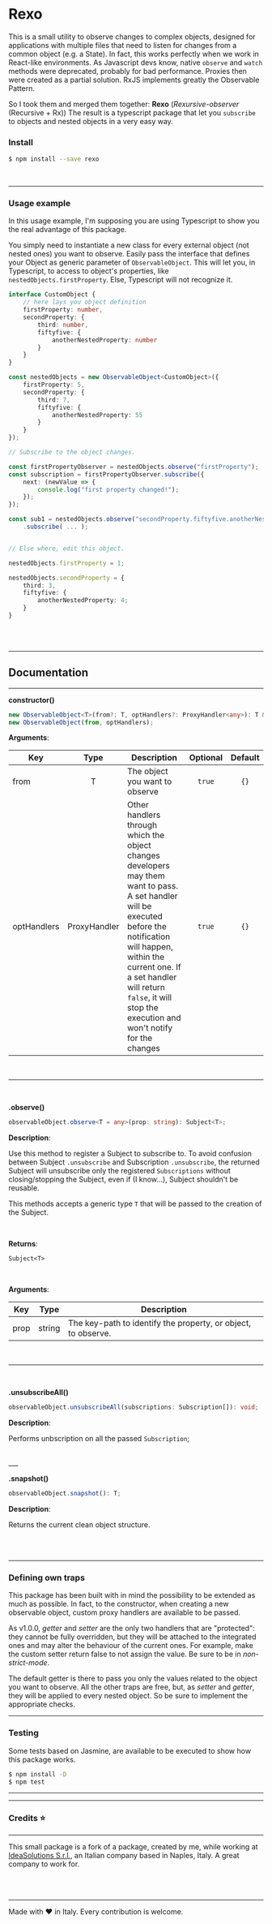 # Rexo

This is a small utility to observe changes to complex objects, designed for applications with multiple files that need to listen for changes from a common object (e.g. a State).
In fact, this works perfectly when we work in React-like environments.
As Javascript devs know, native `observe` and `watch` methods were deprecated, probably for bad performance. Proxies then were created as a partial solution. RxJS implements greatly the Observable Pattern.

So I took them and merged them together: **Rexo** (_Rexursive-observer_ (Recursive + Rx))
The result is a typescript package that let you `subscribe` to objects and nested objects in a very easy way.


### Install

```sh
$ npm install --save rexo
```

<br>
<hr>

### Usage example


In this usage example, I'm supposing you are using Typescript to show you the real advantage of this package.

You simply need to instantiate a new class for every external object (not nested ones) you want to observe. Easily pass the interface that defines your Object as generic parameter of `ObservableObject`. This will let you, in Typescript, to access to object's properties, like
`nestedObjects.firstProperty`. Else, Typescript will not recognize it.

```typescript
interface CustomObject {
	// here lays you object definition
	firstProperty: number,
	secondProperty: {
		third: number,
		fiftyfive: {
			anotherNestedProperty: number
		}
	}
}

const nestedObjects = new ObservableObject<CustomObject>({
	firstProperty: 5,
	secondProperty: {
		third: 7,
		fiftyfive: {
			anotherNestedProperty: 55
		}
	}
});

// Subscribe to the object changes.

const firstPropertyObserver = nestedObjects.observe("firstProperty");
const subscription = firstPropertyObserver.subscribe({
	next: (newValue => {
		console.log("first property changed!");
	});
});

const sub1 = nestedObjects.observe("secondProperty.fiftyfive.anotherNestedProperty")
	.subscribe( ... );


// Else where, edit this object.

nestedObjects.firstProperty = 1;

nestedObjects.secondProperty = {
	third: 3,
	fiftyfive: {
		anotherNestedProperty: 4;
	}
}
```

<br>
<br>

___

## Documentation
___

**constructor()**

```typescript
new ObservableObject<T>(from?: T, optHandlers?: ProxyHandler<any>): T & ObservableObject<T>;
new ObservableObject(from, optHandlers);
```

**Arguments**:

| Key | Type | Description | Optional | Default |
|-----|:----:|-------------|:--------:|:-------:|
| from | T    | The object you want to observe | `true` | `{}` |
| optHandlers | ProxyHandler<any> | Other handlers through which the object changes developers may them want to pass. A set handler will be executed before the notification will happen, within the current one. If a set handler will return `false`, it will stop the execution and won't notify for the changes | `true` | `{}` |

<br>

___

<br>

**.observe()**

```typescript
observableObject.observe<T = any>(prop: string): Subject<T>;
```

**Description**:

Use this method to register a Subject to subscribe to.
To avoid confusion between Subject `.unsubscribe` and Subscription `.unsubscribe`, the returned Subject will unsubscribe only the registered `Subscriptions` without closing/stopping the Subject, even if (I know...), Subject shouldn't be reusable.

This methods accepts a generic type `T` that will be passed to the creation of the Subject.

<br>

**Returns**:

`Subject<T>`

<br>

**Arguments**:

| Key  | Type | Description |
|------|:----:|-------------|
| prop |string| The key-path to identify the property, or object, to observe. |

<br>

___
<br>

**.unsubscribeAll()**

```typescript
observableObject.unsubscribeAll(subscriptions: Subscription[]): void;
```

**Description**:

Performs unbscription on all the passed `Subscription`;

<br>
___
<br>

**.snapshot()**

```typescript
observableObject.snapshot(): T;
```

**Description**:

Returns the current clean object structure.

<br>
<br>

___

### Defining own traps

This package has been built with in mind the possibility to be extended as much as possible.
In fact, to the constructor, when creating a new observable object, custom proxy handlers are available to be passed.

As v1.0.0, *getter* and *setter* are the only two handlers that are "protected": they cannot be fully overridden, but they will be attached to the integrated ones and may alter the behaviour of the current ones.
For example, make the custom setter return false to not assign the value.
Be sure to be in *non-strict-mode*.

The default getter is there to pass you only the values related to the object you want to observe.
All the other traps are free, but, as *setter* and *getter*, they will be applied to every nested object. So be sure to implement the appropriate checks.

___
### Testing

Some tests based on Jasmine, are available to be executed to show how this package works.

```sh
$ npm install -D
$ npm test
```
___
___
### Credits ⭐
___
This small package is a fork of a package, created by me, while working at [IdeaSolutions S.r.l.](http://www.ideasolutions.it/), an Italian company based in Naples, Italy. A great company to work for.

<br>
<br>

___

Made with ❤ in Italy.
Every contribution is welcome.
